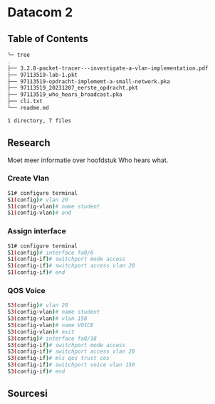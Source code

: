 # Datacom 2

## Table of Contents

```bash
╰─ tree                                                                                                                    ─╯
.
├── 3.2.8-packet-tracer---investigate-a-vlan-implementation.pdf
├── 97113519-lab-1.pkt
├── 97113519-opdracht-implememt-a-small-network.pka
├── 97113519_20231207_eerste_opdracht.pkt
├── 97113519_who_hears_broadcast.pka
├── cli.txt
└── readme.md

1 directory, 7 files


```

## Research

Moet meer informatie over hoofdstuk Who hears what.

### Create Vlan

```bash
S1# configure terminal
S1(config)# vlan 20
S1(config-vlan)# name student
S1(config-vlan)# end

```

### Assign interface

```bash
S1# configure terminal
S1(config)# interface fa0/6
S1(config-if)# switchport mode access
S1(config-if)# switchport access vlan 20
S1(config-if)# end
```

### QOS Voice

```bash
S3(config)# vlan 20
S3(config-vlan)# name student
S3(config-vlan)# vlan 150
S3(config-vlan)# name VOICE
S3(config-vlan)# exit
S3(config)# interface fa0/18
S3(config-if)# switchport mode access
S3(config-if)# switchport access vlan 20
S3(config-if)# mls qos trust cos
S3(config-if)# switchport voice vlan 150
S3(config-if)# end
```

## Sourcesi
